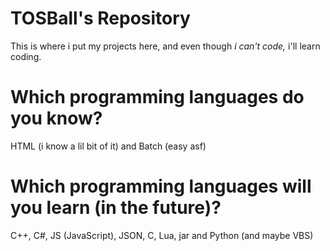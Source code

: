 # TOSBall's Repository

This is where i put my projects here, and even though *i can't code,* i'll learn coding.

# Which programming languages do you know?

HTML (i know a lil bit of it) and Batch (easy asf)

# Which programming languages will you learn (in the future)?

C++, C#, JS (JavaScript), JSON, C, Lua, jar and Python (and maybe VBS)
